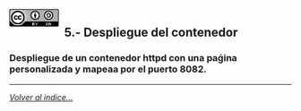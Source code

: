 <img src="../imagenes/MI-LICENCIA88x31.png" style="float: left; margin-right: 10px;" />

## 5.- Despliegue del contenedor
### Despliegue de un contenedor httpd con una paǵina personalizada y mapeaa por el puerto 8082.
________________________________________
*[Volver al indice...](../README.md)*